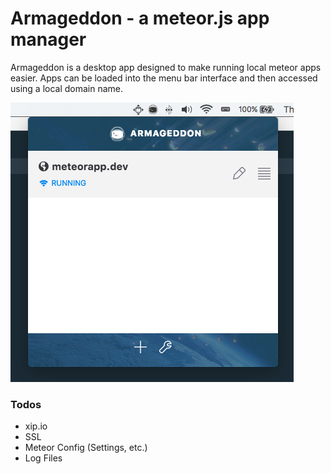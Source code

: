 # Armageddon - a meteor.js app manager

Armageddon is a desktop app designed to make running local meteor apps easier.
Apps can be loaded into the menu bar interface and then accessed using a local domain name.

![Screenshot](server/root/screenshot-0.0.2.png)

### Todos

* xip.io
* SSL
* Meteor Config (Settings, etc.)
* Log Files
